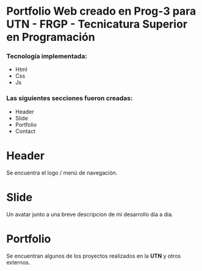 # Portfolio Web creado en Prog-3 para UTN - FRGP - Tecnicatura Superior en Programación

### Tecnología implementada:

- Html
- Css
- Js

### Las siguientes secciones fueron creadas:

- Header
- Slide
- Portfolio
- Contact

# Header

Se encuentra el logo / menú de navegación.

# Slide

Un avatar junto a una breve descripcion de mi desarrollo dia a dia.

# Portfolio

Se encuentran algunos de los proyectos realizados en la **UTN** y otros externos.
